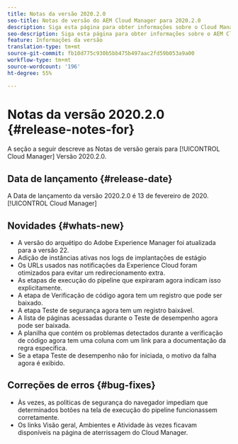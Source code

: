 ```yaml
---
title: Notas da versão 2020.2.0
seo-title: Notas de versão do AEM Cloud Manager para 2020.2.0
description: Siga esta página para obter informações sobre o Cloud Manager Versão 2020.2.0
seo-description: Siga esta página para obter informações sobre o AEM Cloud Manager Versão 2020.2.0
feature: Informações da versão
translation-type: tm+mt
source-git-commit: fb10d775c930b5bb475b497aac2fd59b053a9a00
workflow-type: tm+mt
source-wordcount: '196'
ht-degree: 55%

---
```


# Notas da versão 2020.2.0 {#release-notes-for}

A seção a seguir descreve as Notas de versão gerais para [!UICONTROL Cloud Manager] Versão 2020.2.0.

## Data de lançamento {#release-date}

A Data de lançamento da versão 2020.2.0 é 13 de fevereiro de 2020.[!UICONTROL Cloud Manager]

## Novidades {#whats-new}

* A versão do arquétipo do Adobe Experience Manager foi atualizada para a versão 22.
* Adição de instâncias ativas nos logs de implantações de estágio
* Os URLs usados nas notificações da Experience Cloud foram otimizados para evitar um redirecionamento extra.
* As etapas de execução do pipeline que expiraram agora indicam isso explicitamente.
* A etapa de Verificação de código agora tem um registro que pode ser baixado.
* A etapa Teste de segurança agora tem um registro baixável.
* A lista de páginas acessadas durante o Teste de desempenho agora pode ser baixada.
* A planilha que contém os problemas detectados durante a verificação de código agora tem uma coluna com um link para a documentação da regra específica.
* Se a etapa Teste de desempenho não for iniciada, o motivo da falha agora é exibido.

## Correções de erros {#bug-fixes}

* Às vezes, as políticas de segurança do navegador impediam que determinados botões na tela de execução do pipeline funcionassem corretamente.
* Os links Visão geral, Ambientes e Atividade às vezes ficavam disponíveis na página de aterrissagem do Cloud Manager.
